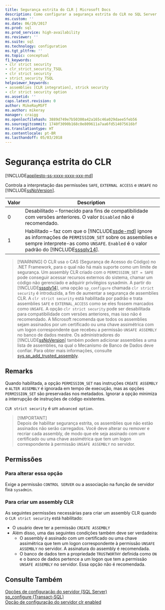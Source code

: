 ```yaml
---
title: Segurança estrita do CLR | Microsoft Docs
description: Como configurar a segurança estrita do CLR no SQL Server
ms.custom: ''
ms.date: 06/20/2017
ms.prod: sql
ms.prod_service: high-availability
ms.reviewer: ''
ms.suite: sql
ms.technology: configuration
ms.tgt_pltfrm: ''
ms.topic: conceptual
f1_keywords:
- clr strict security
- clr_strict_security_TSQL
- clr strict security
- strict_security_TSQL
helpviewer_keywords:
- assemblies [CLR integration], strick security
- clr strict security option
ms.assetid: ''
caps.latest.revision: 0
author: MikeRayMSFT
ms.author: mikeray
manager: craigg
ms.openlocfilehash: 3889d749e7b50300a42a165c46a029daee5feb56
ms.sourcegitcommit: 1740f3090b168c0e809611a7aa6fd514075616bf
ms.translationtype: HT
ms.contentlocale: pt-BR
ms.lasthandoff: 05/03/2018
---
```

# <a name="clr-strict-security"></a>Segurança estrita do CLR   
[!INCLUDE[appliesto-ss-xxxx-xxxx-xxx-md](../../includes/appliesto-ss-xxxx-xxxx-xxx-md.md)]

Controla a interpretação das permissões `SAFE`, `EXTERNAL ACCESS` e `UNSAFE` no [!INCLUDE[ssNoVersion](../../includes/ssnoversion-md.md)].   

|Valor |Description | 
|----- |----- | 
|0 |Desabilitado – fornecido para fins de compatibilidade com versões anteriores. O valor `Disabled` não é recomendado. | 
|1 |Habilitado – faz com que o [!INCLUDE[ssde-md](../../includes/ssde-md.md)] ignore as informações de `PERMISSION_SET` sobre os assemblies e sempre interprete-as como `UNSAFE`.  `Enabled` é o valor padrão do [!INCLUDE[sssqlv14](../../includes/sssqlv14-md.md)]. | 

>  [!WARNING]
>  O CLR usa o CAS (Segurança de Acesso do Código) no .NET Framework, para o qual não há mais suporte como um limite de segurança. Um assembly CLR criado com o `PERMISSION_SET = SAFE` pode conseguir acessar recursos externos do sistema, chamar um código não gerenciado e adquirir privilégios sysadmin. A partir do [!INCLUDE[sssqlv14](../../includes/sssqlv14-md.md)], uma opção `sp_configure` chamada `clr strict security` é introduzida, a fim de aumentar a segurança de assemblies CLR. A `clr strict security` está habilitada por padrão e trata assemblies `SAFE` e `EXTERNAL_ACCESS` como se eles fossem marcados como `UNSAFE`. A opção `clr strict security` pode ser desabilitada para compatibilidade com versões anteriores, mas isso não é recomendado. A Microsoft recomenda que todos os assemblies sejam assinados por um certificado ou uma chave assimétrica com um logon correspondente que recebeu a permissão `UNSAFE ASSEMBLY` no banco de dados mestre. Os administradores do [!INCLUDE[ssNoVersion](../../includes/ssnoversion-md.md)] também podem adicionar assemblies a uma lista de assemblies, na qual o Mecanismo de Banco de Dados deve confiar. Para obter mais informações, consulte [sys.sp_add_trusted_assembly](../../relational-databases/system-stored-procedures/sys-sp-add-trusted-assembly-transact-sql.md).

## <a name="remarks"></a>Remarks   

Quando habilitada, a opção `PERMISSION_SET` nas instruções `CREATE ASSEMBLY` e `ALTER ASSEMBLY` é ignorada em tempo de execução, mas as opções `PERMISSION_SET` são preservadas nos metadados. Ignorar a opção minimiza a interrupção de instruções de código existentes.

`CLR strict security` é um `advanced option`.  

>  [!IMPORTANT]  
>  Depois de habilitar segurança estrita, os assemblies que não estão assinados não serão carregados. Você deve alterar ou remover e recriar cada assembly, de modo que ele seja assinado com um certificado ou uma chave assimétrica que tem um logon correspondente à permissão `UNSAFE ASSEMBLY` no servidor.

## <a name="permissions"></a>Permissões 

### <a name="to-change-this-option"></a>Para alterar essa opção  
Exige a permissão `CONTROL SERVER` ou a associação na função de servidor fixa `sysadmin`.

### <a name="to-create-an-clr-assembly"></a>Para criar um assembly CLR   
As seguintes permissões necessárias para criar um assembly CLR quando o `CLR strict security` está habilitado:

- O usuário deve ter a permissão `CREATE ASSEMBLY`  
- Além disso, uma das seguintes condições também deve ser verdadeira:  
  - O assembly é assinado com um certificado ou uma chave assimétrica que tem um logon correspondente à permissão `UNSAFE ASSEMBLY` no servidor. A assinatura do assembly é recomendada.  
  - O banco de dados tem a propriedade `TRUSTWORTHY` definida como `ON` e o banco de dados pertence a um logon que tem a permissão `UNSAFE ASSEMBLY` no servidor. Essa opção não é recomendada.  

  
## <a name="see-also"></a>Consulte Também  
  
 [Opções de configuração do servidor &#40;SQL Server&#41;](../../database-engine/configure-windows/server-configuration-options-sql-server.md)   
 [sp_configure &#40;Transact-SQL&#41;](../../relational-databases/system-stored-procedures/sp-configure-transact-sql.md)   
 [Opção de configuração do servidor clr enabled](../../database-engine/configure-windows/clr-enabled-server-configuration-option.md)

